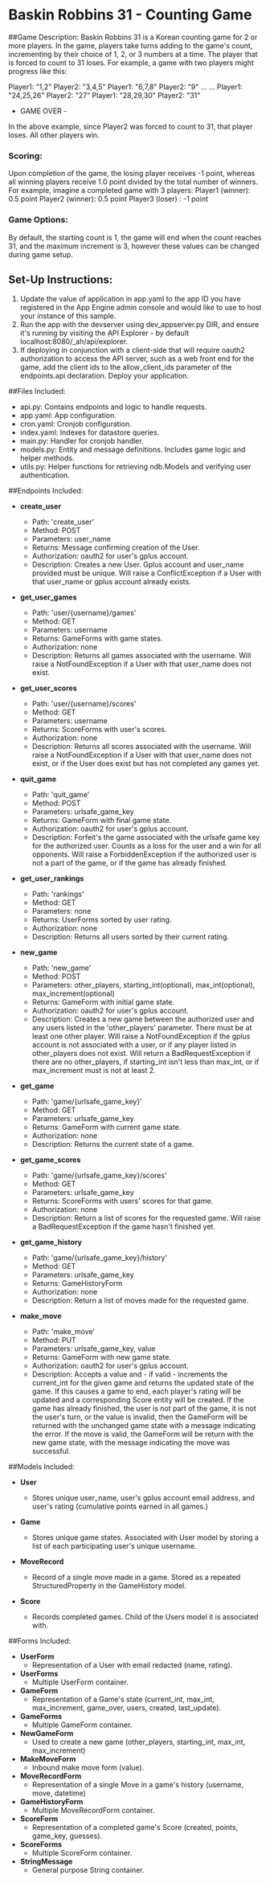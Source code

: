 # Baskin Robbins 31 - Counting Game

##Game Description:
Baskin Robbins 31 is a Korean counting game for 2 or more players. In the game,
players take turns adding to the game's count, incrementing by their choice of
1, 2, or 3 numbers at a time. The player that is forced to count to 31 loses.
For example, a game with two players might progress like this:

Player1: "1,2"
Player2: "3,4,5"
Player1: "6,7,8"
Player2: "9"
...
...
Player1: "24,25,26"
Player2: "27"
Player1: "28,29,30"
Player2: "31"
- GAME OVER -

In the above example, since Player2 was forced to count to 31, that player loses.
All other players win.

### Scoring:
Upon completion of the game, the losing player receives -1 point, whereas all
winning players receive 1.0 point divided by the total number of winners. For
example, imagine a completed game with 3 players:
Player1 (winner): 0.5 point
Player2 (winner): 0.5 point
Player3 (loser) : -1 point

### Game Options:
By default, the starting count is 1, the game will end when the count reaches 31,
and the maximum increment is 3, however these values can be changed during game setup.

## Set-Up Instructions:
1.  Update the value of application in app.yaml to the app ID you have registered
 in the App Engine admin console and would like to use to host your instance of this sample.
2.  Run the app with the devserver using dev_appserver.py DIR, and ensure it's
 running by visiting the API Explorer - by default localhost:8080/_ah/api/explorer.
3.  If deploying in conjunction with a client-side  that will require oauth2 authorization
to access the API server, such as a web front end for the game, add the client ids to the
allow_client_ids parameter of the endpoints.api declaration.
Deploy your application.

##Files Included:
 - api.py: Contains endpoints and logic to handle requests.
 - app.yaml: App configuration.
 - cron.yaml: Cronjob configuration.
 - index.yaml: Indexes for datastore queries.
 - main.py: Handler for cronjob handler.
 - models.py: Entity and message definitions. Includes game logic and helper methods.
 - utils.py: Helper functions for retrieving ndb.Models and verifying user authentication.

##Endpoints Included:

 - **create_user**
    - Path: 'create_user'
    - Method: POST
    - Parameters: user_name
    - Returns: Message confirming creation of the User.
    - Authorization: oauth2 for user's gplus account.
    - Description: Creates a new User. Gplus account and user_name provided
                   must be unique. Will raise a ConflictException if a User
                   with that user_name or gplus account already exists.

 - **get_user_games**
    - Path: 'user/{username}/games'
    - Method: GET
    - Parameters: username
    - Returns: GameForms with game states.
    - Authorization: none
    - Description: Returns all games associated with the username. Will raise
                   a NotFoundException if a User with that user_name does not
                   exist.

 - **get_user_scores**
    - Path: 'user/{username}/scores'
    - Method: GET
    - Parameters: username
    - Returns: ScoreForms with user's scores.
    - Authorization: none
    - Description: Returns all scores associated with the username. Will raise
                   a NotFoundException if a User with that user_name does not
                   exist, or if the User does exist but has not completed any
                   games yet.

 - **quit_game**
    - Path: 'quit_game'
    - Method: POST
    - Parameters: urlsafe_game_key
    - Returns: GameForm with final game state.
    - Authorization: oauth2 for user's gplus account.
    - Description: Forfeit's the game associated with the urlsafe game key
                   for the authorized user. Counts as a loss for the user
                   and a win for all opponents. Will raise a ForbiddenException
                   if the authorized user is not a part of the game, or if the
                   game has already finished.

 - **get_user_rankings**
    - Path: 'rankings'
    - Method: GET
    - Parameters: none
    - Returns: UserForms sorted by user rating.
    - Authorization: none
    - Description: Returns all users sorted by their current rating.

 - **new_game**
    - Path: 'new_game'
    - Method: POST
    - Parameters: other_players, starting_int(optional),
                  max_int(optional), max_increment(optional)
    - Returns: GameForm with initial game state.
    - Authorization: oauth2 for user's gplus account.
    - Description: Creates a new game between the authorized user and any users
                   listed in the 'other_players' parameter. There must be at least
                   one other player. Will raise a NotFoundException if the gplus
                   account is not associated with a user, or if any player listed
                   in other_players does not exist. Will return a BadRequestException
                   if there are no other_players, if starting_int isn't less than
                   max_int, or if max_increment must is not at least 2.

 - **get_game**
    - Path: 'game/{urlsafe_game_key}'
    - Method: GET
    - Parameters: urlsafe_game_key
    - Returns: GameForm with current game state.
    - Authorization: none
    - Description: Returns the current state of a game.

 - **get_game_scores**
    - Path: 'game/{urlsafe_game_key}/scores'
    - Method: GET
    - Parameters: urlsafe_game_key
    - Returns: ScoreForms with users' scores for that game.
    - Authorization: none
    - Description: Return a list of scores for the requested game. Will raise
                   a BadRequestException if the game hasn't finished yet.

 - **get_game_history**
    - Path: 'game/{urlsafe_game_key}/history'
    - Method: GET
    - Parameters: urlsafe_game_key
    - Returns: GameHistoryForm
    - Authorization: none
    - Description: Return a list of moves made for the requested game.

 - **make_move**
    - Path: 'make_move'
    - Method: PUT
    - Parameters: urlsafe_game_key, value
    - Returns: GameForm with new game state.
    - Authorization: oauth2 for user's gplus account.
    - Description: Accepts a value and - if valid - increments the current_int for
                   the given game and returns the updated state of the game.
                   If this causes a game to end, each player's rating will be updated
                   and a corresponding Score entity will be created. If the game has
                   already finished, the user is not part of the game, it is not the
                   user's turn, or the value is invalid, then the GameForm will be
                   returned with the unchanged game state with a message indicating
                   the error. If the move is valid, the GameForm will be return with
                   the new game state, with the message indicating the move was
                   successful.

##Models Included:
 - **User**
    - Stores unique user_name, user's gplus account email address, and user's
      rating (cumulative points earned in all games.)

 - **Game**
    - Stores unique game states. Associated with User model by storing a list of
      each participating user's unique username.

 - **MoveRecord**
    - Record of a single move made in a game. Stored as a repeated StructuredProperty
      in the GameHistory model.

 - **Score**
    - Records completed games. Child of the Users model it is associated with.

##Forms Included:
 - **UserForm**
    - Representation of a User with email redacted (name, rating).
 - **UserForms**
    - Multiple UserForm container.
 - **GameForm**
    - Representation of a Game's state (current_int, max_int, max_increment,
      game_over, users, created, last_update).
 - **GameForms**
    - Multiple GameForm container.
 - **NewGameForm**
    - Used to create a new game (other_players, starting_int, max_int, max_increment)
 - **MakeMoveForm**
    - Inbound make move form (value).
 - **MoveRecordForm**
    - Representation of a single Move in a game's history (username, move, datetime)
 - **GameHistoryForm**
    - Multiple MoveRecordForm container.
 - **ScoreForm**
    - Representation of a completed game's Score (created, points, game_key,
    guesses).
 - **ScoreForms**
    - Multiple ScoreForm container.
 - **StringMessage**
    - General purpose String container.
